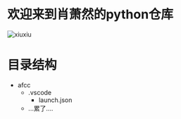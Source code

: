 # 欢迎来到肖萧然的python仓库


![xiuxiu](https://i0.hdslb.com/bfs/article/2e2c7545cdea61a26fd5ef58158e4a4781eab3ad.jpg@1320w_2110h.webp)

目录结构
========
+ afcc
  + .vscode
    + launch.json
  + ...累了....